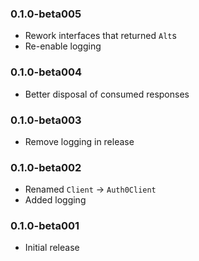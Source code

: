 ### 0.1.0-beta005
* Rework interfaces that returned `Alt`s
* Re-enable logging

### 0.1.0-beta004
* Better disposal of consumed responses

### 0.1.0-beta003
* Remove logging in release

### 0.1.0-beta002
* Renamed `Client` -> `Auth0Client`
* Added logging

### 0.1.0-beta001
* Initial release
